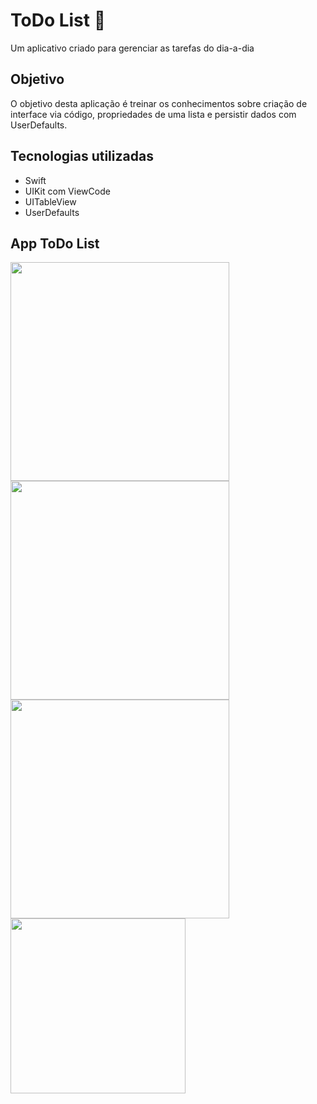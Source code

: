 # ToDo List 📱
Um aplicativo criado para gerenciar as tarefas do dia-a-dia

## Objetivo
O objetivo desta aplicação é treinar os conhecimentos sobre criação de interface via código, propriedades de uma lista e persistir dados com UserDefaults.

## Tecnologias utilizadas
- Swift
- UIKit com ViewCode
- UITableView
- UserDefaults

## App ToDo List

<p align="left">
  <img width="350" src="https://github.com/user-attachments/assets/bbc2e954-11ae-4191-b9c2-426e13fb9a49" />
  <img width="350" src="https://github.com/user-attachments/assets/2890a193-6c52-4af8-b856-7ef254ad18d5" />
  <img width="350" src="https://github.com/user-attachments/assets/81fb67f5-b10c-41e5-8432-6a9a88ddcd64" />
  <img width="280" src="https://github.com/user-attachments/assets/223afa66-d2f1-4c5a-b128-9f8162e505a1" />
</p>
